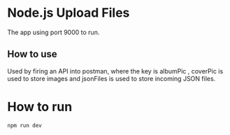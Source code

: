 # Node.js Upload Files

The app using port 9000 to run.


## How to use

Used by firing an API into postman, where the key is albumPic , coverPic is used to store images and jsonFiles is used to store incoming JSON files.

# How to run
```
npm run dev
```
